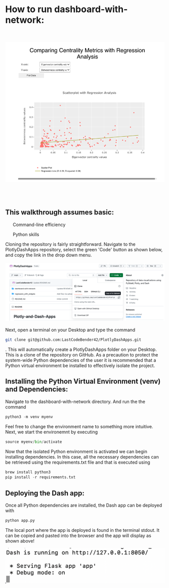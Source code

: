 # How to run dashboard-with-network:
<br></br>
<img src="./data/regression.png" alt="Example Image"><br></br>
<br></br>
## This walkthrough assumes basic:
  <ul>Command-line efficiency </ul>
  <ul>Python skills</ul>
Cloning the repository is fairly straightforward. Navigate to the PlotlyDashApps repository, select the green 'Code' button as shown below, and copy the link in the drop down menu. 
<br></br>
<img src="./data/clone-repo.png" alt="Example Image">
<br></br>
Next, open a terminal on your Desktop and type the command 

```bash
git clone git@github.com:LastCodeBender42/PlotlyDashApps.git
```

. This will automatically create a PlotlyDashApps folder on your Desktop. This is a clone of the repository on GitHub. As a precaution to protect the system-wide Python dependencies of the user it is recommended that a Python virtual environment be installed to effectively isolate the project.

## Installing the Python Virtual Environment (venv) and Dependencies:
Navigate to the dashboard-with-network directory. And run the the command 

```python
python3 -m venv myenv
```
Feel free to change the environment name to something more intuitive. Next, we start the environemnt by executing 

```python
source myenv/bin/activate
```

Now that the isolated Python environment is activated we can begin installing dependencies. In this case, all the necessary dependencies can be retrieved using the requirements.txt file and that is executed using 

```python
brew install python3
pip install -r requirements.txt
```
## Deploying the Dash app:

Once all Python dependencies are installed, the Dash app can be deployed with

```python
python app.py  
```
The local port where the app is deployed is found in the terminal stdout. It can be copied and pasted into the browser and the app will display as shown above!

<img src="./data/term-stdout.png" alt="Example Image"><br></br>
<br></br>


